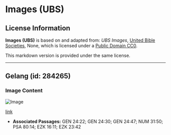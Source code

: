 # Images (UBS)

## License Information

**Images (UBS)** is based on and adapted from: _UBS Images_, [United Bible Societies](https://unitedbiblesocieties.org/), None, which is licensed under a [Public Domain CC0](https://creativecommons.org/public-domain/cc0/).

This markdown version is provided under the same license.



--------------------------------

## Gelang (id: 284265)

### Image Content

![Image](https://cdn.aquifer.bible/aquifer-content/resources/Media/WEB-0086_bracelets.jpg)

[link](https://cdn.aquifer.bible/aquifer-content/resources/Media/WEB-0086_bracelets.jpg)

* **Associated Passages:** GEN 24:22; GEN 24:30; GEN 24:47; NUM 31:50; PSA 80:14; EZK 16:11; EZK 23:42

